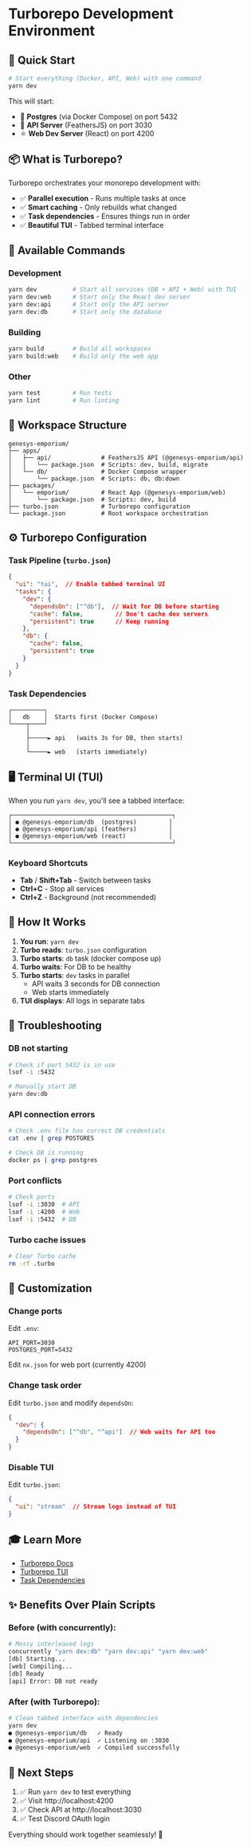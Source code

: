 # Turborepo Development Environment

## 🚀 Quick Start

```bash
# Start everything (Docker, API, Web) with one command
yarn dev
```

This will start:
- 🐘 **Postgres** (via Docker Compose) on port 5432
- 🔧 **API Server** (FeathersJS) on port 3030
- ⚛️ **Web Dev Server** (React) on port 4200

## 📦 What is Turborepo?

Turborepo orchestrates your monorepo development with:
- ✅ **Parallel execution** - Runs multiple tasks at once
- ✅ **Smart caching** - Only rebuilds what changed
- ✅ **Task dependencies** - Ensures things run in order
- ✅ **Beautiful TUI** - Tabbed terminal interface

## 🎯 Available Commands

### Development
```bash
yarn dev          # Start all services (DB + API + Web) with TUI
yarn dev:web      # Start only the React dev server
yarn dev:api      # Start only the API server
yarn dev:db       # Start only the database
```

### Building
```bash
yarn build        # Build all workspaces
yarn build:web    # Build only the web app
```

### Other
```bash
yarn test         # Run tests
yarn lint         # Run linting
```

## 📂 Workspace Structure

```
genesys-emporium/
├── apps/
│   ├── api/              # FeathersJS API (@genesys-emporium/api)
│   │   └── package.json  # Scripts: dev, build, migrate
│   └── db/               # Docker Compose wrapper
│       └── package.json  # Scripts: db, db:down
├── packages/
│   └── emporium/         # React App (@genesys-emporium/web)
│       └── package.json  # Scripts: dev, build
├── turbo.json            # Turborepo configuration
└── package.json          # Root workspace orchestration
```

## ⚙️ Turborepo Configuration

### Task Pipeline (`turbo.json`)

```json
{
  "ui": "tui",  // Enable tabbed terminal UI
  "tasks": {
    "dev": {
      "dependsOn": ["^db"],  // Wait for DB before starting
      "cache": false,         // Don't cache dev servers
      "persistent": true      // Keep running
    },
    "db": {
      "cache": false,
      "persistent": true
    }
  }
}
```

### Task Dependencies

```
┌─────────┐
│   db    │  Starts first (Docker Compose)
└────┬────┘
     │
     ├─────► api   (waits 3s for DB, then starts)
     │
     └─────► web   (starts immediately)
```

## 🖥️ Terminal UI (TUI)

When you run `yarn dev`, you'll see a tabbed interface:

```
┌─────────────────────────────────────────────┐
│ ● @genesys-emporium/db  (postgres)         │
│ ● @genesys-emporium/api (feathers)         │
│ ● @genesys-emporium/web (react)            │
└─────────────────────────────────────────────┘
```

### Keyboard Shortcuts
- **Tab** / **Shift+Tab** - Switch between tasks
- **Ctrl+C** - Stop all services
- **Ctrl+Z** - Background (not recommended)

## 🔄 How It Works

1. **You run**: `yarn dev`
2. **Turbo reads**: `turbo.json` configuration
3. **Turbo starts**: `db` task (docker compose up)
4. **Turbo waits**: For DB to be healthy
5. **Turbo starts**: `dev` tasks in parallel
   - API waits 3 seconds for DB connection
   - Web starts immediately
6. **TUI displays**: All logs in separate tabs

## 🐛 Troubleshooting

### DB not starting
```bash
# Check if port 5432 is in use
lsof -i :5432

# Manually start DB
yarn dev:db
```

### API connection errors
```bash
# Check .env file has correct DB credentials
cat .env | grep POSTGRES

# Check DB is running
docker ps | grep postgres
```

### Port conflicts
```bash
# Check ports
lsof -i :3030  # API
lsof -i :4200  # Web
lsof -i :5432  # DB
```

### Turbo cache issues
```bash
# Clear Turbo cache
rm -rf .turbo
```

## 🔧 Customization

### Change ports
Edit `.env`:
```env
API_PORT=3030
POSTGRES_PORT=5432
```

Edit `nx.json` for web port (currently 4200)

### Change task order
Edit `turbo.json` and modify `dependsOn`:
```json
{
  "dev": {
    "dependsOn": ["^db", "^api"]  // Web waits for API too
  }
}
```

### Disable TUI
Edit `turbo.json`:
```json
{
  "ui": "stream"  // Stream logs instead of TUI
}
```

## 🎓 Learn More

- [Turborepo Docs](https://turbo.build/repo/docs)
- [Turborepo TUI](https://turbo.build/repo/docs/reference/run#--ui)
- [Task Dependencies](https://turbo.build/repo/docs/core-concepts/monorepos/running-tasks#dependencies-between-tasks)

## ✨ Benefits Over Plain Scripts

### Before (with concurrently):
```bash
# Messy interleaved logs
concurrently "yarn dev:db" "yarn dev:api" "yarn dev:web"
[db] Starting...
[web] Compiling...
[db] Ready
[api] Error: DB not ready
```

### After (with Turborepo):
```bash
# Clean tabbed interface with dependencies
yarn dev
● @genesys-emporium/db   ✓ Ready
● @genesys-emporium/api  ✓ Listening on :3030
● @genesys-emporium/web  ✓ Compiled successfully
```

## 🚦 Next Steps

1. ✅ Run `yarn dev` to test everything
2. ✅ Visit http://localhost:4200
3. ✅ Check API at http://localhost:3030
4. ✅ Test Discord OAuth login

Everything should work together seamlessly! 🎉
